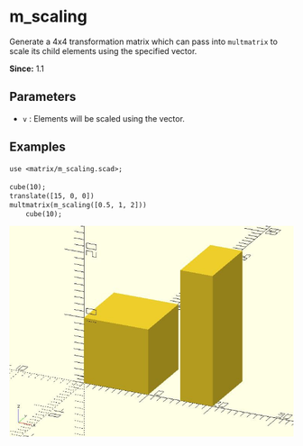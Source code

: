 # m_scaling

Generate a 4x4 transformation matrix which can pass into `multmatrix` to scale its child elements using the specified vector.

**Since:** 1.1

## Parameters

- `v` : Elements will be scaled using the vector.

## Examples

	use <matrix/m_scaling.scad>;

	cube(10);
	translate([15, 0, 0]) 
	multmatrix(m_scaling([0.5, 1, 2]))
		cube(10);

![m_scaling](images/lib3x-m_scaling-1.JPG)

